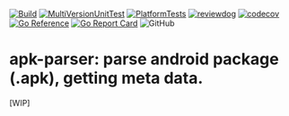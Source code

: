 
[![Build](https://github.com/nao1215/apkparser/actions/workflows/build.yml/badge.svg)](https://github.com/nao1215/apkparser/actions/workflows/build.yml)
[![MultiVersionUnitTest](https://github.com/nao1215/apkparser/actions/workflows/multi_ver_unittest.yml/badge.svg)](https://github.com/nao1215/apkparser/actions/workflows/multi_ver_unittest.yml)
[![PlatformTests](https://github.com/nao1215/apkparser/actions/workflows/platform_test.yml/badge.svg)](https://github.com/nao1215/apkparser/actions/workflows/platform_test.yml)
[![reviewdog](https://github.com/nao1215/apkparser/actions/workflows/reviewdog.yml/badge.svg)](https://github.com/nao1215/apkparser/actions/workflows/reviewdog.yml)
[![codecov](https://codecov.io/gh/nao1215/apkparser/branch/main/graph/badge.svg?token=DNV3TRMRCJ)](https://codecov.io/gh/nao1215/apkparser)
[![Go Reference](https://pkg.go.dev/badge/github.com/nao1215/apkparser.svg)](https://pkg.go.dev/github.com/nao1215/apkparser)
[![Go Report Card](https://goreportcard.com/badge/github.com/nao1215/apkparser)](https://goreportcard.com/report/github.com/nao1215/apkparser)
![GitHub](https://img.shields.io/github/license/nao1215/apkparser)  
# apk-parser: parse android package (.apk), getting meta data.
[WIP]